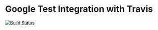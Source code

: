 # Google Test Integration with Travis

[![Build Status](https://travis-ci.org/sylvaus/googletest-travis-ci.svg?branch=master)](https://travis-ci.org/sylvaus/googletest-travis-ci)